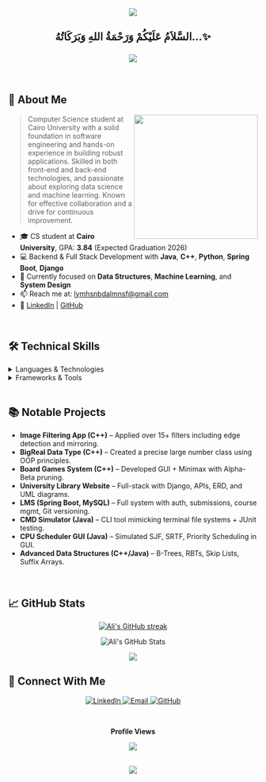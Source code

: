 <div align="center">
  <img src="https://capsule-render.vercel.app/api?type=waving&color=gradient&height=200&section=header&text=Ali%20Mohsen&fontSize=80&fontAlignY=35&animation=twinkling&fontColor=white" />
</div>

<div align='center'>

## <b>السَّلاَمُ عَلَيْكُمْ وَرَحْمَةُ اللهِ وَبَرَكَاتُهُ...✨</b>

</div>

<h3 align="center">
    <img src="https://readme-typing-svg.herokuapp.com/?font=Righteous&size=35&center=true&vCenter=true&width=500&height=70&duration=4000&lines=Hi+There!+👋;I'm+Ali+Mohsen!;Software+Engineer;Computer+Science+Student" />
</h3>

<br/>

## 🚀 About Me

<picture> <img align="right" src="https://github.com/7oSkaaa/7oSkaaa/blob/main/Images/Right_Side.gif?raw=true" width = 250px></picture>

> Computer Science student at Cairo University with a solid foundation in software engineering and hands-on experience in building robust applications. Skilled in both front-end and back-end technologies, and passionate about exploring data science and machine learning. Known for effective collaboration and a drive for continuous improvement.

- 🎓 CS student at **Cairo University**, GPA: **3.84** (Expected Graduation 2026)
- 💻 Backend & Full Stack Development with **Java**, **C++**, **Python**, **Spring Boot**, **Django**
- 🌱 Currently focused on **Data Structures**, **Machine Learning**, and **System Design**
- 📫 Reach me at: [lymhsnbdalmnsf@gmail.com](mailto:lymhsnbdalmnsf@gmail.com)
- 🔗 [LinkedIn](https://www.linkedin.com/in/ali-mohsen-abd-el-monsef/) | [GitHub](https://github.com/aliMohsenAbdElMonsef)

<br/>

## 🛠️ Technical Skills

<details>
<summary>Languages & Technologies</summary>
<br/>

![C++](https://img.shields.io/badge/C++-00599C?style=for-the-badge&logo=c%2B%2B&logoColor=white)
![Python](https://img.shields.io/badge/Python-3776AB?style=for-the-badge&logo=python&logoColor=white)
![Java](https://img.shields.io/badge/Java-ED8B00?style=for-the-badge&logo=openjdk&logoColor=white)
![JavaScript](https://img.shields.io/badge/JavaScript-F7DF1E?style=for-the-badge&logo=javascript&logoColor=black)
![HTML5](https://img.shields.io/badge/HTML5-E34F26?style=for-the-badge&logo=html5&logoColor=white)
![CSS3](https://img.shields.io/badge/CSS3-1572B6?style=for-the-badge&logo=css3&logoColor=white)
![MySQL](https://img.shields.io/badge/MySQL-4479A1?style=for-the-badge&logo=mysql&logoColor=white)
![Git](https://img.shields.io/badge/Git-F05032?style=for-the-badge&logo=git&logoColor=white)

</details>

<details>
<summary>Frameworks & Tools</summary>
<br/>

![Spring Boot](https://img.shields.io/badge/Spring_Boot-6DB33F?style=for-the-badge&logo=spring-boot&logoColor=white)
![Django](https://img.shields.io/badge/Django-092E20?style=for-the-badge&logo=django&logoColor=white)

</details>

<br/>

## 📚 Notable Projects

- **Image Filtering App (C++)** – Applied over 15+ filters including edge detection and mirroring.
- **BigReal Data Type (C++)** – Created a precise large number class using OOP principles.
- **Board Games System (C++)** – Developed GUI + Minimax with Alpha-Beta pruning.
- **University Library Website** – Full-stack with Django, APIs, ERD, and UML diagrams.
- **LMS (Spring Boot, MySQL)** – Full system with auth, submissions, course mgmt, Git versioning.
- **CMD Simulator (Java)** – CLI tool mimicking terminal file systems + JUnit testing.
- **CPU Scheduler GUI (Java)** – Simulated SJF, SRTF, Priority Scheduling in GUI.
- **Advanced Data Structures (C++/Java)** – B-Trees, RBTs, Skip Lists, Suffix Arrays.

<br/>

## 📈 GitHub Stats

<p align="center">
    <a href="https://github-readme-streak-stats.herokuapp.com/?user=aliMohsenAbdElMonsef&theme=radical&hide_border=true">
      <img src="https://github-readme-streak-stats.herokuapp.com/?user=aliMohsenAbdElMonsef&theme=radical&hide_border=true" alt="Ali's GitHub streak"/>
    </a>
</p>

<p align="center">
  <img src="https://github-readme-stats.vercel.app/api?username=aliMohsenAbdElMonsef&show_icons=true&theme=radical&hide_border=true" alt="Ali's GitHub Stats" />
</p>

<p align="center">
  <img src="https://github-readme-activity-graph.vercel.app/graph?username=aliMohsenAbdElMonsef&bg_color=0d1117&color=58a6ff&line=58a6ff&point=ffffff&area=true&area_color=1f6feb&title_color=ffffff" />
</p>

## 🤝 Connect With Me

<p align="center">
  <a href="https://linkedin.com/in/ali-mohsen-abd-el-monsef">
    <img src="https://img.shields.io/badge/LinkedIn-0077B5?style=for-the-badge&logo=linkedin&logoColor=white" alt="LinkedIn"/>
  </a>
  <a href="mailto:lymhsnbdalmnsf@gmail.com">
    <img src="https://img.shields.io/badge/Gmail-D14836?style=for-the-badge&logo=gmail&logoColor=white" alt="Email"/>
  </a>
  <a href="https://github.com/aliMohsenAbdElMonsef">
    <img src="https://img.shields.io/badge/GitHub-100000?style=for-the-badge&logo=github&logoColor=white" alt="GitHub"/>
  </a>
</p>

<div align="center">
  <br/><p align="centre"><b>Profile Views</b></p>  
  <p align="center">
    <a href="https://profile-counter.glitch.me/aliMohsenAbdElMonsef/count.svg">
      <img align="center" src="https://profile-counter.glitch.me/aliMohsenAbdElMonsef/count.svg" />
    </a>
  </p>
  <br/>
</div>

<div align="center">
  <img src="https://capsule-render.vercel.app/api?type=waving&color=gradient&height=100&section=footer" />
</div>
